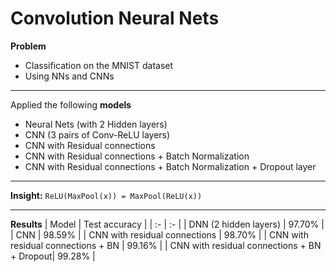 # Convolution Neural Nets
**Problem**
* Classification on the MNIST dataset
* Using NNs and CNNs
---

Applied the following **models**
* Neural Nets (with 2 Hidden layers)
* CNN (3 pairs of Conv-ReLU layers)
* CNN with Residual connections
* CNN with Residual connections + Batch Normalization
* CNN with Residual connections + Batch Normalization + Dropout layer
---

**Insight:** `ReLU(MaxPool(x)) = MaxPool(ReLU(x))`

---

**Results**
| Model | Test accuracy |
| :- | :- |
| DNN (2 hidden layers) | 97.70% |
| CNN | 98.59% |
| CNN with residual connections | 98.70% |
| CNN with residual connections + BN | 99.16% |
| CNN with residual connections + BN + Dropout| 99.28% |
